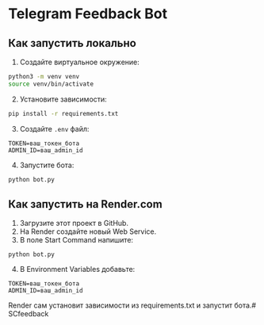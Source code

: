 # Telegram Feedback Bot

## Как запустить локально
1. Создайте виртуальное окружение:
```bash
python3 -m venv venv
source venv/bin/activate
```

2. Установите зависимости:
```bash
pip install -r requirements.txt
```

3. Создайте `.env` файл:
```
TOKEN=ваш_токен_бота
ADMIN_ID=ваш_admin_id
```

4. Запустите бота:
```bash
python bot.py
```

## Как запустить на Render.com
1. Загрузите этот проект в GitHub.
2. На Render создайте новый Web Service.
3. В поле Start Command напишите:
```
python bot.py
```
4. В Environment Variables добавьте:
```
TOKEN=ваш_токен_бота
ADMIN_ID=ваш_admin_id
```

Render сам установит зависимости из requirements.txt и запустит бота.# SCfeedback
